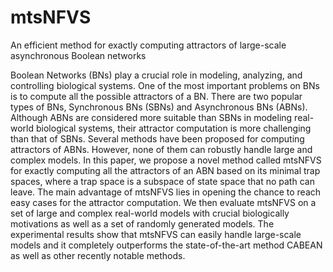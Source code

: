 # mtsNFVS
An efficient method for exactly computing attractors of large-scale asynchronous Boolean networks

Boolean Networks (BNs) play a crucial role in modeling, analyzing, and controlling biological systems. One of the most important problems on BNs is to compute all the possible attractors of a BN. There are two popular types of BNs, Synchronous BNs (SBNs) and Asynchronous BNs (ABNs). Although ABNs are considered more suitable than SBNs in modeling real-world biological systems, their attractor computation is more challenging than that of SBNs. Several methods have been proposed for computing attractors of ABNs. However, none of them can robustly handle large and complex models. In this paper, we propose a novel method called mtsNFVS for exactly computing all the attractors of an ABN based on its minimal trap spaces, where a trap space is a subspace of state space that no path can leave. The main advantage of mtsNFVS lies in opening the chance to reach easy cases for the attractor computation. We then evaluate mtsNFVS on a set of large and complex real-world models with crucial biologically motivations as well as a set of randomly generated models. The experimental results show that mtsNFVS can easily handle large-scale models and it completely outperforms the state-of-the-art method CABEAN as well as other recently notable methods.
